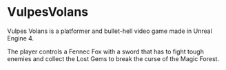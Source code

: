 # VulpesVolans

Vulpes Volans is a platformer and bullet-hell video game made in Unreal Engine 4. 

The player controls a Fennec Fox with a sword that has to fight tough enemies and collect the Lost Gems to break the curse of the Magic Forest.
